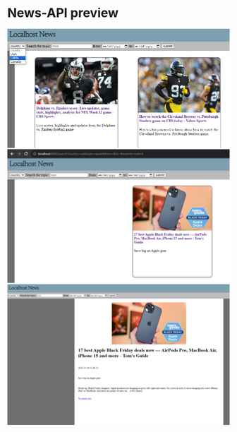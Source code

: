 # News-API preview
![alt text](https://github.com/GirtsFreimanis/News-API/blob/master/images/1img.png)
![alt text](https://github.com/GirtsFreimanis/News-API/blob/master/images/2img.png)
![alt text](https://github.com/GirtsFreimanis/News-API/blob/master/images/3img.png)
